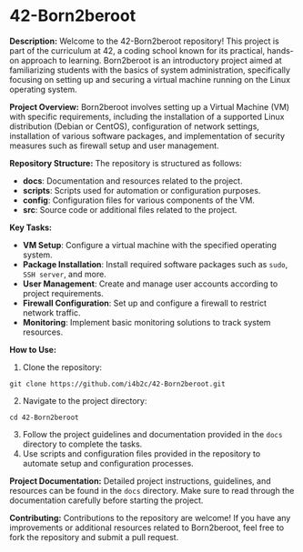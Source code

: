 # 42-Born2beroot

**Description:**
Welcome to the 42-Born2beroot repository! This project is part of the curriculum at 42, a coding school known for its practical, hands-on approach to learning. Born2beroot is an introductory project aimed at familiarizing students with the basics of system administration, specifically focusing on setting up and securing a virtual machine running on the Linux operating system.

**Project Overview:**
Born2beroot involves setting up a Virtual Machine (VM) with specific requirements, including the installation of a supported Linux distribution (Debian or CentOS), configuration of network settings, installation of various software packages, and implementation of security measures such as firewall setup and user management.

**Repository Structure:**
The repository is structured as follows:
- **docs**: Documentation and resources related to the project.
- **scripts**: Scripts used for automation or configuration purposes.
- **config**: Configuration files for various components of the VM.
- **src**: Source code or additional files related to the project.

**Key Tasks:**
- **VM Setup**: Configure a virtual machine with the specified operating system.
- **Package Installation**: Install required software packages such as `sudo`, `SSH server`, and more.
- **User Management**: Create and manage user accounts according to project requirements.
- **Firewall Configuration**: Set up and configure a firewall to restrict network traffic.
- **Monitoring**: Implement basic monitoring solutions to track system resources.

**How to Use:**
1. Clone the repository:
```
git clone https://github.com/i4b2c/42-Born2beroot.git
```
2. Navigate to the project directory:
```
cd 42-Born2beroot
```
3. Follow the project guidelines and documentation provided in the `docs` directory to complete the tasks.
4. Use scripts and configuration files provided in the repository to automate setup and configuration processes.

**Project Documentation:**
Detailed project instructions, guidelines, and resources can be found in the `docs` directory. Make sure to read through the documentation carefully before starting the project.

**Contributing:**
Contributions to the repository are welcome! If you have any improvements or additional resources related to Born2beroot, feel free to fork the repository and submit a pull request.
